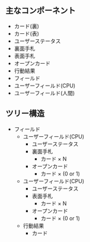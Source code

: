 ## 主なコンポーネント

* カード(裏)
* カード(表)
* ユーザーステータス
* 裏面手札
* 表面手札
* オープンカード
* 行動結果
* フィールド
* ユーザーフィールド(CPU)
* ユーザーフィールド(人間)

## ツリー構造
* フィールド
    * ユーザーフィールド(CPU)
        * ユーザーステータス
        * 裏面手札
            * カード × N
        * オープンカード
            * カード × (0 or 1)
    * ユーザーフィールド(CPU)
        * ユーザーステータス
        * 表面手札
            * カード × N
        * オープンカード
            * カード × (0 or 1)
    * 行動結果
        * カード
